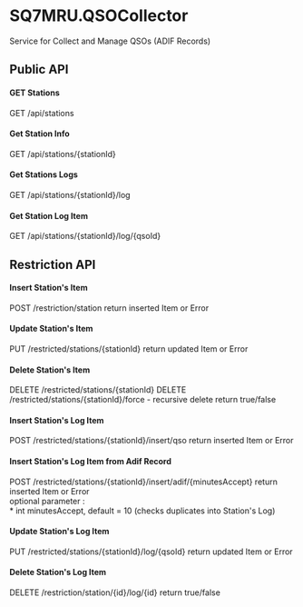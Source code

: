 # SQ7MRU.QSOCollector
Service for Collect and Manage QSOs (ADIF Records)

## Public API

#### GET Stations 
GET /api/stations

#### Get Station Info
GET /api/stations/{stationId}

#### Get Stations Logs
GET /api/stations/{stationId}/log

#### Get Station Log Item
GET /api/stations/{stationId}/log/{qsoId}

## Restriction API

#### Insert Station's Item
POST /restriction/station
return inserted Item or Error

#### Update Station's Item
PUT /restricted/stations/{stationId}
return updated Item or Error

#### Delete Station's Item
DELETE /restricted/stations/{stationId}
DELETE /restricted/stations/{stationId}/force - recursive delete
return true/false

#### Insert Station's Log Item
POST /restricted/stations/{stationId}/insert/qso
return inserted Item or Error

#### Insert Station's Log Item from Adif Record
POST /restricted/stations/{stationId}/insert/adif/{minutesAccept}
return inserted Item or Error<br/>
optional parameter :  <br/>
               * int minutesAccept, default = 10 (checks duplicates into Station's Log) <br/>
                      
#### Update Station's Log Item
PUT /restricted/stations/{stationId}/log/{qsoId}
return updated Item or Error

#### Delete Station's Log Item
DELETE /restriction/station/{id}/log/{id}
return true/false


